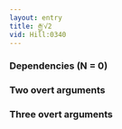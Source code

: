 ```yaml
---
layout: entry
title: རྒྱ་√2
vid: Hill:0340
---
```

### Dependencies (N = 0)


### Two overt arguments


### Three overt arguments
